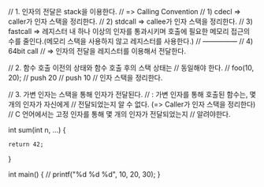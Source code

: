 // 1. 인자의 전달은 stack을 이용한다.
//   => Calling Convention
//    1) cdecl   => caller가 인자 스택을 정리한다.
//     2) stdcall => callee가 인자 스택을 정리한다.
//     3) fastcall  => 레지스터 내 하나 이상의 인자를 통과시키며 호출에 필요한 메모리 접근의 수를 줄인다.(메모리 스택을 사용하지 않고 레지스터를 사용한다.)
//     —————
//     4) 64bit call
//     => 인자의 전달을 레지스터를 이용해서 전달한다.

// 2. 함수 호출 이전의 상태와 함수 호출 후의 스택 상태는
//    동일해야 한다.
//    foo(10, 20);
//       push 20
//       push 10
//    인자 스택을 정리한다.

// 3. 가변 인자는 스택을 통해 인자가 전달된다.
//   : 가변 인자를 통해 호출된 함수는, 몇 개의 인자가 자신에게
//     전달되었는지 알 수 없다. (=> Caller가 인자 스택을 정리한다)
//     C 언어에서는 고정 인자를 통해 몇 개의 인자가 전달되었는지
//     알려야한다.


int sum(int n, …) {

    return 42;
}

int main() {
    // printf("%d %d %d", 10, 20, 30);
}
